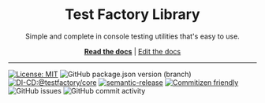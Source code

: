 <div align="center">
<h1>Test Factory Library</h1>
<p>Simple and complete in console testing utilities that's easy to use.</p>

[**Read the docs**](https://www.testfactory.dev/lib/doc) |
[Edit the docs](https://github.com/NASAG-DIGITAL-SOLUTIONS/test-factory)

</div>

<hr />

<!-- prettier-ignore-start -->

[![License: MIT](https://img.shields.io/badge/License-MIT-blue.svg)](https://opensource.org/licenses/MIT)
![GitHub package.json version (branch)](https://img.shields.io/github/package-json/v/nasag-digital-solutions/test-factory/develop?style=flat&color=green)
[![DI-CD:@testfactory/core](https://github.com/NASAG-DIGITAL-SOLUTIONS/test-factory/actions/workflows/cicd_main.yaml/badge.svg)](https://github.com/NASAG-DIGITAL-SOLUTIONS/test-factory/actions)
[![semantic-release](https://img.shields.io/badge/%20%20%F0%9F%93%A6%F0%9F%9A%80-semantic--release-e10079.svg)](https://github.com/semantic-release/semantic-release)
[![Commitizen friendly](https://img.shields.io/badge/commitizen-friendly-brightgreen.svg)](http://commitizen.github.io/cz-cli/)
![GitHub issues](https://img.shields.io/github/issues/nasag-digital-solutions/test-factory?style=flat&color=yellow)
![GitHub commit activity](https://img.shields.io/github/commit-activity/m/NASAG-DIGITAL-SOLUTIONS/test-factory?style=flat)

<!-- prettier-ignore-end -->
